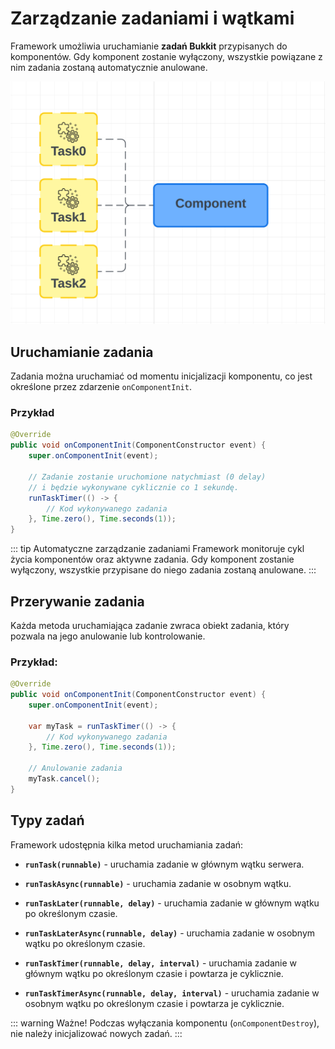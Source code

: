 # Zarządzanie zadaniami i wątkami
Framework umożliwia uruchamianie **zadań Bukkit** przypisanych do komponentów.
Gdy komponent zostanie wyłączony, wszystkie powiązane z nim zadania zostaną automatycznie anulowane.

![zadania](../../img/task.png)

## Uruchamianie zadania
Zadania można uruchamiać od momentu inicjalizacji komponentu, co jest określone przez zdarzenie `onComponentInit`.


### Przykład
```java
@Override
public void onComponentInit(ComponentConstructor event) {
    super.onComponentInit(event);

    // Zadanie zostanie uruchomione natychmiast (0 delay)
    // i będzie wykonywane cyklicznie co 1 sekundę.
    runTaskTimer(() -> {
        // Kod wykonywanego zadania
    }, Time.zero(), Time.seconds(1));
}
```

::: tip Automatyczne zarządzanie zadaniami
Framework monitoruje cykl życia komponentów oraz aktywne zadania.
Gdy komponent zostanie wyłączony, wszystkie przypisane do niego zadania zostaną anulowane.
:::

## Przerywanie zadania
Każda metoda uruchamiająca zadanie zwraca obiekt zadania, który pozwala na jego anulowanie lub kontrolowanie.

### Przykład:
```java
@Override
public void onComponentInit(ComponentConstructor event) {
    super.onComponentInit(event);

    var myTask = runTaskTimer(() -> {
        // Kod wykonywanego zadania
    }, Time.zero(), Time.seconds(1));

    // Anulowanie zadania
    myTask.cancel();
}
```

## Typy zadań
Framework udostępnia kilka metod uruchamiania zadań:

- **`runTask(runnable)`** - uruchamia zadanie w głównym wątku serwera.


- **`runTaskAsync(runnable)`** - uruchamia zadanie w osobnym wątku.


- **`runTaskLater(runnable, delay)`** - uruchamia zadanie w głównym wątku po określonym czasie.


- **`runTaskLaterAsync(runnable, delay)`** - uruchamia zadanie w osobnym wątku po określonym czasie.


- **`runTaskTimer(runnable, delay, interval)`** - uruchamia zadanie w głównym wątku po określonym czasie i powtarza je cyklicznie.


- **`runTaskTimerAsync(runnable, delay, interval)`** - uruchamia zadanie w osobnym wątku po określonym czasie i powtarza je cyklicznie.


::: warning Ważne!
Podczas wyłączania komponentu (`onComponentDestroy`), nie należy inicjalizować nowych zadań.
:::

